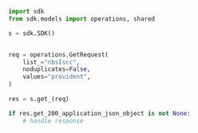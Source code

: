 <!-- Start SDK Example Usage -->
```python
import sdk
from sdk.models import operations, shared

s = sdk.SDK()


req = operations.GetRequest(
    list_="nbsIscc",
    noduplicates=False,
    values="provident",
)
    
res = s.get_(req)

if res.get_200_application_json_object is not None:
    # handle response
```
<!-- End SDK Example Usage -->